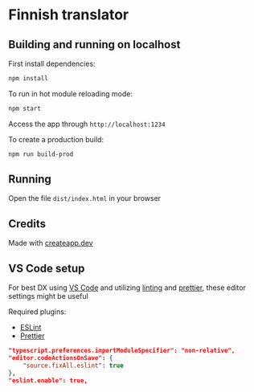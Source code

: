 # Finnish translator

## Building and running on localhost

First install dependencies:

```sh
npm install
```

To run in hot module reloading mode:

```sh
npm start
```

Access the app through `http://localhost:1234`

To create a production build:

```sh
npm run build-prod
```

## Running

Open the file `dist/index.html` in your browser

## Credits

Made with [createapp.dev](https://createapp.dev/)

## VS Code setup

For best DX using [VS Code](https://code.visualstudio.com/) and utilizing [linting](https://eslint.org/) and [prettier](https://prettier.io/), these editor settings might be useful

Required plugins:

* [ESLint](https://marketplace.visualstudio.com/items?itemName=dbaeumer.vscode-eslint)
* [Prettier](https://marketplace.visualstudio.com/items?itemName=esbenp.prettier-vscode)

```json
"typescript.preferences.importModuleSpecifier": "non-relative",
"editor.codeActionsOnSave": {
    "source.fixAll.eslint": true
},
"eslint.enable": true,
```

